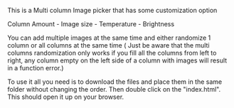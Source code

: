 This is a Multi column Image picker that has some customization option

Column Amount  -  Image size  -  Temperature - Brightness

You can add multiple images at the same time and either randomize 1 column or all columns at the same time
( Just be aware that the multi columns randomization only works if you fill all the columns from left to right, any column empty on the left side of a column with images will result in a function error.)

To use it all you need is to download the files and place them in the same folder without changing the order.
Then double click on the "index.html".
This should open it up on your browser.
